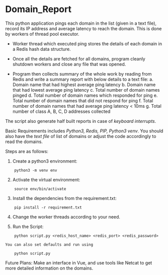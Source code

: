 # Domain_Report

This python application pings each domain in the list (given in a text file), record its IP address and average latency to reach the domain. This is done by workers of thread pool executor.

* Worker thread which executed ping stores the details of each domain in a Redis hash data structure.

* Once all the details are fetched for all domains, program cleanly shutdown workers and close any file that was opened. 

* Program then collects summary of the whole work by reading from Redis and write a summary report with below details to a text file:
    a. Domain name that had highest average ping latency
    b. Domain name that had lowest average ping latency
    c. Total number of domain names pinged
    d. Total number of domain names which responded for ping
    e. Total number of domain names that did not respond for ping
    f.  Total number of domain names that had average ping latency < 10ms
    g. Total number of class A, B, C, D addresses collected

The script also generate half built reports in case of *keyboard interrupts*.

Basic Requirements includes *Python3, Redis, PIP, Python3 venv*. You should also have the *text file* of list of domains or adjust the code accordingly to read the domains.

Steps are as follows:
1. Create a python3 environment:
```
	python3 -m venv env
```

2. Activate the virtual environment:
```
	source env/bin/activate
```

3. Install the dependencies from the requirement.txt:
```
	pip install -r requirement.txt
```

4. Change the worker threads according to your need. 

7. Run the Script:
```
	python script.py <redis_host_name> <redis_port> <redis_password>
```
    You can also set defaults and run using
```	
	python script.py

```
Future Plans: Make an interface in Vue, and use tools like Netcat to get more detailed information on the domains.
